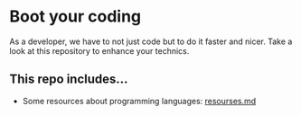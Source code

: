 # Boot your coding

As a developer, we have to not just code but to do it faster and nicer.
Take a look at this repository to enhance your technics.

## This repo includes...
* Some resources about programming languages: [resourses.md]()
